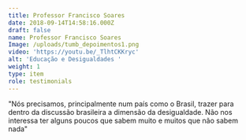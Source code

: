 ```yaml
---
title: Professor Francisco Soares
date: 2018-09-14T14:58:16.000Z
draft: false
name: Professor Francisco Soares
Image: /uploads/tumb_depoimentos1.png
video: 'https://youtu.be/_TlhtCKKryc'
alt: 'Educação e Desigualdades '
weight: 1
type: item
role: testimonials
---
```

"Nós precisamos, principalmente num país como o Brasil, trazer para dentro da discussão brasileira a dimensão da desigualdade. Não nos interessa ter alguns poucos que sabem muito e muitos que não sabem nada"
